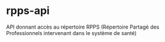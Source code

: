 # rpps-api
API donnant accès au répertoire RPPS (Répertoire Partagé des Professionnels intervenant dans le système de santé)
